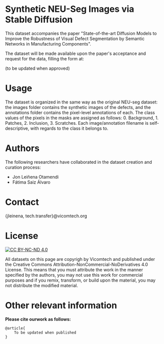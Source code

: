 # Synthetic NEU-Seg Images via Stable Diffusion

This dataset accompanies the paper "State-of-the-art Diffusion Models to Improve the Robustness of Visual Defect Segmentation by Semantic Networks in Manufacturing Components".

The dataset will be made available upon the paper's acceptance and request for the data, filling the form at:

(to be updated when approved)

# Usage

The dataset is organized in the same way as the original NEU-seg dataset: the images folder contains the synthetic images of the defects, and the annotations folder contains the pixel-level annotations of each. The class values of the pixels in the masks are assigned as follows: 0. Background, 1. Patches, 2. Inclusion, 3. Scratches. Each image/annotation filename is self-descriptive, with regards to the class it belongs to.

# Authors
The following researchers have collaborated in the dataset creation and curation process:
- Jon Leiñena Otamendi
- Fátima Saiz Álvaro

# Contact

{jleinena, tech.transfer}@vicomtech.org

# License

[![CC BY-NC-ND 4.0][cc-by-nc-nd-image]][cc-by-nc-nd]

All datasets on this page are copyrigh by Vicomtech and published under the Creative Commons Attribution-NonCommercial-NoDerivatives 4.0 License. This means that you must attribute the work in the manner specified by the authors, you may not use this work for commercial purposes and if you remix, transform, or build upon the material, you may not distribute the modified material.

[cc-by-nc-nd]: http://creativecommons.org/licenses/by-nc-nd/4.0/
[cc-by-nc-nd-image]: https://licensebuttons.net/l/by-nc-nd/4.0/88x31.png

# Other relevant information

**Please cite ourwork as follows:**
```
@article{
    To be updated when published
}
```
